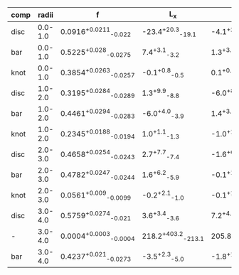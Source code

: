 |comp|radii| f | L<sub>x</sub> | L<sub>y</sub> | L<sub>z</sub> | angle | w<sub>x</sub> | w<sub>y</sub> | w<sub>z</sub> |
|---|---|---| ---| --- | ---| --- | --- | --- | --- |
|disc|0.0-1.0|0.0916<sup>+0.0211</sup><sub>-0.022</sub>|-23.4<sup>+20.3</sup><sub>-19.1</sub>|-4.1<sup>+20.2</sup><sub>-18.2</sub>|-88.9<sup>+13.1</sup><sub>-14.6</sub>|44.6<sup>+17.0</sup><sub>-16.0</sub>|143.3<sup>+21.1</sup><sub>-16.9</sub>|108.3<sup>+17.8</sup><sub>-15.4</sub>|30.8<sup>+10.5</sup><sub>-10.5</sub>|
|bar|0.0-1.0|0.5225<sup>+0.028</sup><sub>-0.0275</sub>|7.4<sup>+3.1</sup><sub>-3.2</sub>|1.3<sup>+3.2</sup><sub>-3.3</sub>|-13.8<sup>+3.3</sup><sub>-3.4</sub>|29.4<sup>+8.9</sup><sub>-7.7</sub>|60.4<sup>+3.7</sup><sub>-3.2</sub>|46.1<sup>+4.1</sup><sub>-3.6</sub>|42.7<sup>+3.1</sup><sub>-2.8</sub>|
|knot|0.0-1.0|0.3854<sup>+0.0263</sup><sub>-0.0257</sub>|-0.1<sup>+0.8</sup><sub>-0.5</sub>|0.1<sup>+0.4</sup><sub>-0.7</sub>|-0.1<sup>+0.7</sup><sub>-0.4</sub>|30.0<sup>+6.9</sup><sub>-5.6</sub>|18.7<sup>+1.9</sup><sub>-1.7</sub>|10.7<sup>+0.9</sup><sub>-0.5</sub>|10.2<sup>+0.4</sup><sub>-0.2</sub>|
|disc|1.0-2.0|0.3195<sup>+0.0284</sup><sub>-0.0289</sub>|1.3<sup>+9.9</sup><sub>-8.8</sub>|-6.0<sup>+8.7</sup><sub>-8.8</sub>|-137.7<sup>+8.9</sup><sub>-8.0</sub>|42.8<sup>+30.0</sup><sub>-32.3</sub>|139.6<sup>+8.4</sup><sub>-7.4</sub>|142.5<sup>+8.9</sup><sub>-7.5</sub>|92.9<sup>+5.5</sup><sub>-5.1</sub>|
|bar|1.0-2.0|0.4461<sup>+0.0294</sup><sub>-0.0283</sub>|-6.0<sup>+4.0</sup><sub>-3.9</sub>|1.4<sup>+3.1</sup><sub>-2.8</sub>|-28.9<sup>+4.7</sup><sub>-4.4</sub>|51.7<sup>+6.2</sup><sub>-6.3</sub>|65.2<sup>+5.1</sup><sub>-4.8</sub>|44.7<sup>+4.0</sup><sub>-3.9</sub>|49.7<sup>+3.7</sup><sub>-3.5</sub>|
|knot|1.0-2.0|0.2345<sup>+0.0188</sup><sub>-0.0194</sub>|1.0<sup>+1.1</sup><sub>-1.3</sub>|-1.0<sup>+1.1</sup><sub>-0.9</sub>|-1.8<sup>+1.3</sup><sub>-1.3</sub>|24.4<sup>+8.7</sup><sub>-7.9</sub>|16.1<sup>+1.6</sup><sub>-1.5</sub>|10.2<sup>+0.4</sup><sub>-0.2</sub>|10.3<sup>+0.5</sup><sub>-0.2</sub>|
|disc|2.0-3.0|0.4658<sup>+0.0254</sup><sub>-0.0243</sub>|2.7<sup>+7.7</sup><sub>-7.4</sub>|-1.6<sup>+6.1</sup><sub>-7.4</sub>|-342.6<sup>+9.8</sup><sub>-9.5</sub>|83.0<sup>+80.5</sup><sub>-5.2</sub>|169.4<sup>+9.7</sup><sub>-35.8</sub>|136.0<sup>+36.2</sup><sub>-6.4</sub>|143.1<sup>+7.5</sup><sub>-6.9</sub>|
|bar|2.0-3.0|0.4782<sup>+0.0247</sup><sub>-0.0244</sub>|1.6<sup>+6.2</sup><sub>-5.9</sub>|-0.1<sup>+1.9</sup><sub>-2.0</sub>|-114.7<sup>+7.4</sup><sub>-7.5</sub>|77.1<sup>+1.1</sup><sub>-1.1</sub>|129.5<sup>+6.2</sup><sub>-6.3</sub>|34.9<sup>+2.1</sup><sub>-2.1</sub>|91.8<sup>+5.7</sup><sub>-5.1</sub>|
|knot|2.0-3.0|0.0561<sup>+0.009</sup><sub>-0.0099</sub>|-0.2<sup>+2.1</sup><sub>-1.0</sub>|-0.1<sup>+1.4</sup><sub>-1.0</sub>|0.0<sup>+1.4</sup><sub>-1.6</sub>|65.2<sup>+19.2</sup><sub>-13.2</sub>|14.3<sup>+3.7</sup><sub>-3.0</sub>|10.3<sup>+0.7</sup><sub>-0.3</sub>|11.7<sup>+3.1</sup><sub>-1.3</sub>|
|disc|3.0-4.0|0.5759<sup>+0.0274</sup><sub>-0.021</sub>|3.6<sup>+3.4</sup><sub>-3.6</sub>|7.2<sup>+4.7</sup><sub>-3.8</sub>|-645.0<sup>+3.6</sup><sub>-3.3</sub>|0.9<sup>+0.6</sup><sub>-0.9</sub>|131.3<sup>+3.2</sup><sub>-2.4</sub>|176.3<sup>+2.8</sup><sub>-2.9</sub>|95.5<sup>+3.3</sup><sub>-3.1</sub>|
|-|3.0-4.0|0.0004<sup>+0.0003</sup><sub>-0.0004</sub>|218.2<sup>+403.2</sup><sub>-213.1</sub>|205.8<sup>+425.2</sup><sub>-225.5</sub>|223.3<sup>+205.6</sup><sub>-170.1</sub>|53.6<sup>+24.4</sup><sub>-20.5</sub>|14.8<sup>+6.5</sup><sub>-2.9</sub>|15.8<sup>+8.7</sup><sub>-3.8</sub>|16.1<sup>+8.4</sup><sub>-3.7</sub>|
|bar|3.0-4.0|0.4237<sup>+0.021</sup><sub>-0.0273</sub>|-3.5<sup>+2.3</sup><sub>-5.0</sub>|-1.8<sup>+1.8</sup><sub>-1.6</sub>|-356.6<sup>+14.7</sup><sub>-12.1</sub>|80.9<sup>+0.6</sup><sub>-0.6</sub>|177.4<sup>+3.6</sup><sub>-4.2</sub>|58.6<sup>+1.7</sup><sub>-1.5</sub>|184.7<sup>+5.9</sup><sub>-6.4</sub>|

